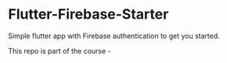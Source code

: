 # Flutter-Firebase-Starter

Simple flutter app with Firebase authentication to get you started.

This repo is part of the course - 
